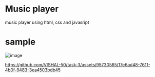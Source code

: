 # Music player
music player using html, css and javasript
# sample
![image](https://github.com/VISHAL-50/task-3/assets/95730585/c82cc009-e82e-4d0e-ad25-0beca6fb3819)



https://github.com/VISHAL-50/task-3/assets/95730585/17e6ad48-7611-4b0f-9483-3ea4503bdb45

